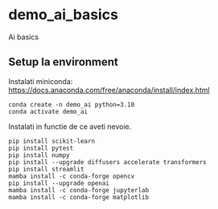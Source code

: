 # demo_ai_basics
Ai basics

## Setup la environment

Instalati miniconda: https://docs.anaconda.com/free/anaconda/install/index.html


    conda create -n demo_ai python=3.10
    conda activate demo_ai

Instalati in functie de ce aveti nevoie.

    pip install scikit-learn
    pip install pytest
    pip install numpy
    pip install --upgrade diffusers accelerate transformers
    pip install streamlit
    mamba install -c conda-forge opencv
    pip install --upgrade openai
    mamba install -c conda-forge jupyterlab
    mamba install -c conda-forge matplotlib